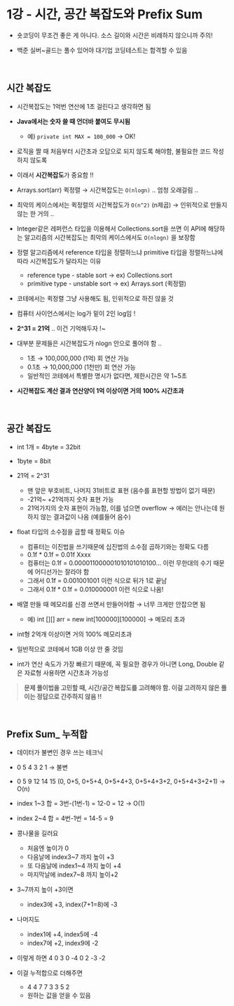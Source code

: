 # 1강 - 시간, 공간 복잡도와 Prefix Sum

- 숏코딩이 무조건 좋은 게 아니다. 소스 길이와 시간은 비례하지 않으니까 주의!
  
- 백준 실버~골드는 풀수 있어야 대기업 코딩테스트는 합격할 수 있음

<br>

## 시간 복잡도

- 시간복잡도는 1억번 연산에 1초 걸린다고 생각하면 됨
  
- **Java에서는 숫자 쓸 때 언더바 붙여도 무시됨**
    - 예) `private int MAX = 100_000` → OK!
- 로직을 짤 때 처음부터 시간초과 오답으로 되지 않도록 해야함, 불필요한 코드 작성하지 않도록
- 이래서 **시간복잡도**가 중요함 !!
- Arrays.sort(arr) 퀵정렬 → 시간복잡도는 `O(nlogn)` .. 엄청 오래걸림 ..
- 최악의 케이스에서는 퀵정렬의 시간복잡도가 `O(n^2)` (n제곱) → 인위적으로 만들지 않는 한 거의 ..
- Integer같은 레퍼런스 타입을 이용해서 Collections.sort을 쓰면 이 API에 해당하는 알고리즘의 시간복잡도는 최악의 케이스에서도 `O(nlogn)` 을 보장함
- 정렬 알고리즘에서 reference 타입을 정렬하느냐 primitive 타입을 정렬하느냐에 따라 시간복잡도가 달라지는 이유
    - reference type - stable sort → ex) Collections.sort
    - primitive type - unstable sort → ex) Arrays.sort (퀵정렬)
- 코테에서는 퀵정렬 그냥 사용해도 됨, 인위적으로 하진 않을 것
- 컴퓨터 사이언스에서는 log가 밑이 2인 log임 !
- **2^31 = 21억** .. 이건 기억해두자 !~
- 대부분 문제들은 시간복잡도가 nlogn 안으로 풀어야 함 ..
    - 1초 → 100,000,000 (1억) 회 연산 가능
    - 0.1초 → 10,000,000 (1천만) 회 연산 가능
    - 일반적인 코테에서 특별한 명시가 없다면, 제한시간은 약 1~5초
- **시간복잡도 계산 결과 연산양이 1억 이상이면 거의 100% 시간초과**

<br>

## 공간 복잡도

- int 1개 = 4byte = 32bit
  
- 1byte = 8bit
- 21억 = 2^31
    - 맨 앞은 부호비트, 나머지 31비트로 표현 (음수를 표현할 방법이 없기 때문)
    - -21억~ +21억까지 숫자 표현 가능
    - 21억가지의 숫자 표현이 가능함, 이를 넘으면 overflow → 에러는 안나는데 원하지 않는 결과값이 나옴 (예를들어 음수)
- float 타입의 소수점을 곱할 때 정확도 이슈
    - 컴퓨터는 이진법을 쓰기때문에 십진법의 소수점 곱하기와는 정확도 다름
    - 0.1f * 0.1f = 0.01f Xxxx
    - 컴퓨터는 0.1f = 0.000011000001010101010100… 이런 무한대의 수기 때문에 어디선가는 잘라야 함
    - 그래서 0.1f = 0.001001001 이런 식으로 뒤가 1로 끝남
    - 그래서 0.1f * 0.1f = 0.010000001 이런 식으로 나옴!
- 배열 만들 때 메모리를 신경 쓰면서 만들어야함 → 너무 크게만 안잡으면 됨
    - 예) int [][] arr = new int[100000][100000] → 메모리 초과
- int형 2억개 이상이면 거의 100% 메모리초과
- 일반적으로 코테에서 1GB 이상 안 줄 것임
    
    
- int가 연산 속도가 가장 빠르기 때문에, 꼭 필요한 경우가 아니면 Long, Double 같은 자료형 사용하면 시간초과 가능성

> **문제 풀이법을 고민할 때, 시간/공간 복잡도를 고려해야 함. 이걸 고려하지 않은 풀이는 정답으로 간주하지 않음 !!**
> 

<br>

## Prefix Sum_ 누적합

- 데이터가 불변인 경우 쓰는 테크닉
  
- 0 5 4 3 2 1 → 불변
- 0 5 9 12 14 15 (0, 0+5, 0+5+4, 0+5+4+3, 0+5+4+3+2, 0+5+4+3+2+1) → O(n)
- index 1~3 합 = 3번-(1번-1) = 12-0 = 12 → O(1)
- index 2~4 합 = 4번-1번 = 14-5 = 9

- 콩나물을 길러요
    - 처음엔 높이가 0
    - 다음날에 index3~7 까지 높이 +3
    - 또 다음날에 index1~4 까지 높이 +4
    - 마지막날에 index7~8 까지 높이+2
- 3~7까지 높이 +3이면
    - index3에 +3, index(7+1=8)에 -3
- 나머지도
    - index1에 +4, index5에 -4
    - index7에 +2, index9에 -2
- 이렇게 하면 4 0 3 0 -4 0 2 -3 -2
- 이걸 누적합으로 더해주면
    - 4 4 7 7 3 3 5 2
    - 원하는 값을 얻을 수 있음
